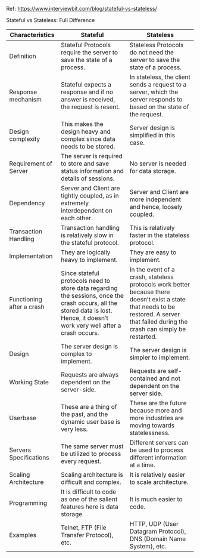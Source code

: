 Ref: https://www.interviewbit.com/blog/stateful-vs-stateless/

Stateful vs Stateless: Full Difference

| **Characteristics**       | **Stateful**                                                                                                                                                                   | **Stateless**                                                                                                                                                                          |
| ------------------------- | ------------------------------------------------------------------------------------------------------------------------------------------------------------------------------ | -------------------------------------------------------------------------------------------------------------------------------------------------------------------------------------- |
| Definition                | Stateful Protocols require the server to save the state of a process.                                                                                                          | Stateless Protocols do not need the server to save the state of a process.                                                                                                             |
| Response mechanism        | Stateful expects a response and if no answer is received, the request is resent.                                                                                               | In stateless, the client sends a request to a server, which the server responds to based on the state of the request.                                                                  |
| Design complexity         | This makes the design heavy and complex since data needs to be stored.                                                                                                         | Server design is simplified in this case.                                                                                                                                              |
| Requirement of Server     | The server is required to store and save status information and details of sessions.                                                                                           | No server is needed for data storage.                                                                                                                                                  |
| Dependency                | Server and Client are tightly coupled, as in extremely interdependent on each other.                                                                                           | Server and Client are more independent and hence, loosely coupled.                                                                                                                     |
| Transaction Handling      | Transaction handling is relatively slow in the stateful protocol.                                                                                                              | This is relatively faster in the stateless protocol.                                                                                                                                   |
| Implementation            | They are logically heavy to implement.                                                                                                                                         | They are easy to implement.                                                                                                                                                            |
| Functioning after a crash | Since stateful protocols need to store data regarding the sessions, once the crash occurs, all the stored data is lost. Hence, it doesn’t work very well after a crash occurs. | In the event of a crash, stateless protocols work better because there doesn’t exist a state that needs to be restored. A server that failed during the crash can simply be restarted. |
| Design                    | The server design is complex to implement.                                                                                                                                     | The server design is simpler to implement.                                                                                                                                             |
| Working State             | Requests are always dependent on the server-side.                                                                                                                              | Requests are self-contained and not dependent on the server side.                                                                                                                      |
| Userbase                  | These are a thing of the past, and the dynamic user base is very less.                                                                                                         | These are the future because more and more industries are moving towards statelessness.                                                                                                |
| Servers Specifications    | The same server must be utilized to process every request.                                                                                                                     | Different servers can be used to process different information at a time.                                                                                                              |
| Scaling Architecture      | Scaling architecture is difficult and complex.                                                                                                                                 | It is relatively easier to scale architecture.                                                                                                                                         |
| Programming               | It is difficult to code as one of the salient features here is data storage.                                                                                                   | It is much easier to code.                                                                                                                                                             |
| Examples                  | Telnet, FTP (File Transfer Protocol), etc.                                                                                                                                     | HTTP, UDP (User Datagram Protocol), DNS (Domain Name System), etc.                                                                                                                     |
